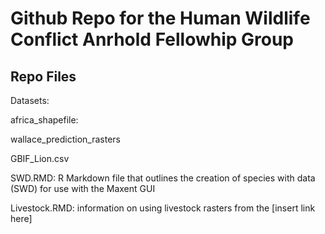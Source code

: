 # Github Repo for the Human Wildlife Conflict Anrhold Fellowhip Group

## Repo Files

Datasets:

africa_shapefile:

wallace_prediction_rasters

GBIF_Lion.csv

SWD.RMD: R Markdown file that outlines the creation of species with data (SWD) for use with the Maxent GUI

Livestock.RMD: information on using livestock rasters from the [insert link here]
